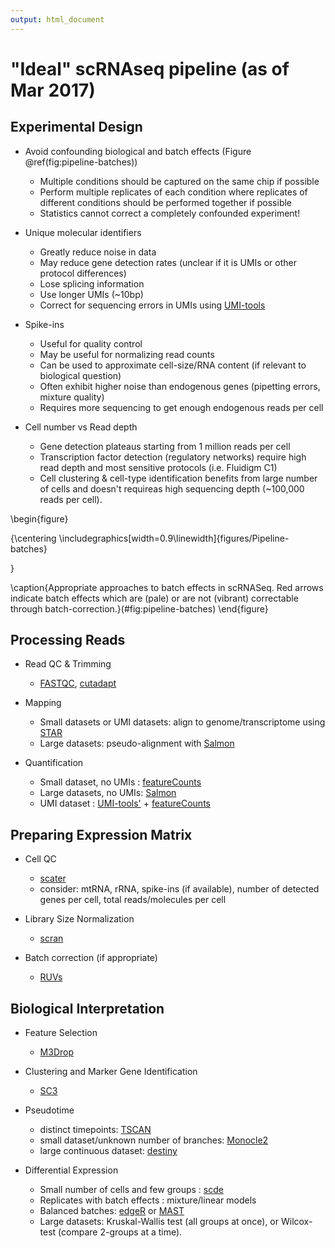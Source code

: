 ```yaml
---
output: html_document
---
```


# "Ideal" scRNAseq pipeline (as of Mar 2017)



## Experimental Design

* Avoid confounding biological and batch effects (Figure \@ref(fig:pipeline-batches))
    * Multiple conditions should be captured on the same chip if possible
    * Perform multiple replicates of each condition where replicates of different conditions should be performed together if possible
    * Statistics cannot correct a completely confounded experiment!

* Unique molecular identifiers
    * Greatly reduce noise in data
    * May reduce gene detection rates (unclear if it is UMIs or other protocol differences)
    * Lose splicing information
    * Use longer UMIs (~10bp)
    * Correct for sequencing errors in UMIs using [UMI-tools](https://github.com/CGATOxford/UMI-tools)

* Spike-ins
    * Useful for quality control
    * May be useful for normalizing read counts
    * Can be used to approximate cell-size/RNA content (if relevant to biological question)
    * Often exhibit higher noise than endogenous genes (pipetting errors, mixture quality)
    * Requires more sequencing to get enough endogenous reads per cell

* Cell number vs Read depth
    * Gene detection plateaus starting from 1 million reads per cell
    * Transcription factor detection (regulatory networks) require high read depth and most sensitive protocols (i.e. Fluidigm C1)
    * Cell clustering & cell-type identification benefits from large number of cells and doesn't requireas high sequencing depth (~100,000 reads per cell).

\begin{figure}

{\centering \includegraphics[width=0.9\linewidth]{figures/Pipeline-batches} 

}

\caption{Appropriate approaches to batch effects in scRNASeq. Red arrows indicate batch effects which are (pale) or are not (vibrant) correctable through batch-correction.}(\#fig:pipeline-batches)
\end{figure}
## Processing Reads
* Read QC & Trimming
    * [FASTQC](http://www.bioinformatics.babraham.ac.uk/projects/fastqc/), [cutadapt](http://cutadapt.readthedocs.io/en/stable/index.html)
    
* Mapping
    * Small datasets or UMI datasets: align to genome/transcriptome using [STAR](https://github.com/alexdobin/STAR)
    * Large datasets: pseudo-alignment with [Salmon](http://salmon.readthedocs.io/en/latest/salmon.html)
  
* Quantification
    * Small dataset, no UMIs : [featureCounts](http://subread.sourceforge.net/)
    * Large datasets, no UMIs: [Salmon](http://salmon.readthedocs.io/en/latest/salmon.html)
    * UMI dataset : [UMI-tools'](https://github.com/CGATOxford/UMI-tools) + [featureCounts](http://subread.sourceforge.net/)

## Preparing Expression Matrix

* Cell QC
    * [scater](http://bioconductor.org/packages/scater)
    * consider: mtRNA, rRNA, spike-ins (if available), number of detected genes per cell, total reads/molecules per cell

* Library Size Normalization
    * [scran](http://bioconductor.org/packages/scran)

* Batch correction (if appropriate)
    * [RUVs](http://bioconductor.org/packages/RUVSeq)

## Biological Interpretation

* Feature Selection
    * [M3Drop](http://bioconductor.org/packages/M3Drop)

* Clustering and Marker Gene Identification
    * [SC3](http://bioconductor.org/packages/SC3)

* Pseudotime
    * distinct timepoints: [TSCAN](http://bioconductor.org/packages/TSCAN)
    * small dataset/unknown number of branches: [Monocle2](https://bioconductor.org/packages/release/bioc/html/monocle.html)
    * large continuous dataset: [destiny](http://bioconductor.org/packages/destiny)

* Differential Expression
    * Small number of cells and few groups : [scde](http://hms-dbmi.github.io/scde/)
    * Replicates with batch effects : mixture/linear models
    * Balanced batches: [edgeR](https://bioconductor.org/packages/release/bioc/html/edgeR.html) or [MAST](https://bioconductor.org/packages/release/bioc/html/MAST.html)
    * Large datasets: Kruskal-Wallis test (all groups at once), or Wilcox-test (compare 2-groups at a time).
